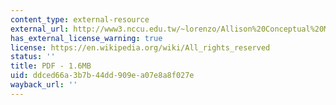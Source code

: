 ```yaml
---
content_type: external-resource
external_url: http://www3.nccu.edu.tw/~lorenzo/Allison%20Conceptual%20Models.pdf
has_external_license_warning: true
license: https://en.wikipedia.org/wiki/All_rights_reserved
status: ''
title: PDF - 1.6MB
uid: ddced66a-3b7b-44dd-909e-a07e8a8f027e
wayback_url: ''
---
```

